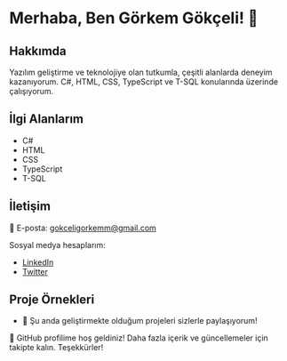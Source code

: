 # Merhaba, Ben Görkem Gökçeli! 👋

## Hakkımda
Yazılım geliştirme ve teknolojiye olan tutkumla, çeşitli alanlarda deneyim kazanıyorum. C#, HTML, CSS, TypeScript ve T-SQL konularında üzerinde çalışıyorum.

## İlgi Alanlarım
- C#
- HTML
- CSS
- TypeScript
- T-SQL

## İletişim
📧 E-posta: gokceligorkemm@gmail.com

Sosyal medya hesaplarım:
- [LinkedIn](https://www.linkedin.com/in/gokceligorkem/)
- [Twitter](https://twitter.com/gorkemgokceli1)

## Proje Örnekleri
- 🌱 Şu anda geliştirmekte olduğum projeleri sizlerle paylaşıyorum!

👀 GitHub profilime hoş geldiniz! Daha fazla içerik ve güncellemeler için takipte kalın. Teşekkürler!
